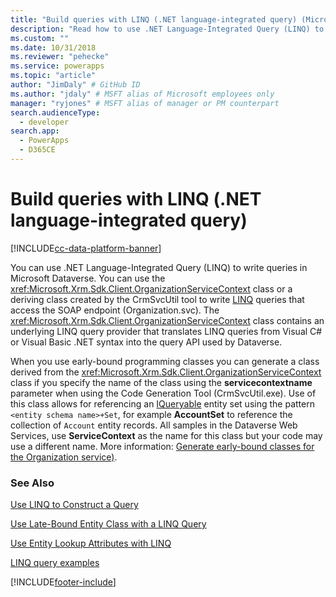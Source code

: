 ```yaml
---
title: "Build queries with LINQ (.NET language-integrated query) (Microsoft Dataverse) | Microsoft Docs" # Intent and product brand in a unique string of 43-59 chars including spaces
description: "Read how to use .NET Language-Integrated Query (LINQ) to write queries in Microsoft Dataverse" # 115-145 characters including spaces. This abstract displays in the search result.
ms.custom: ""
ms.date: 10/31/2018
ms.reviewer: "pehecke"
ms.service: powerapps
ms.topic: "article"
author: "JimDaly" # GitHub ID
ms.author: "jdaly" # MSFT alias of Microsoft employees only
manager: "ryjones" # MSFT alias of manager or PM counterpart
search.audienceType: 
  - developer
search.app: 
  - PowerApps
  - D365CE
---
```

# Build queries with LINQ (.NET language-integrated query)

[!INCLUDE[cc-data-platform-banner](../../../includes/cc-data-platform-banner.md)]

You can use .NET Language-Integrated Query (LINQ) to write queries in Microsoft Dataverse. You can use the <xref:Microsoft.Xrm.Sdk.Client.OrganizationServiceContext> class or a deriving class created by the CrmSvcUtil tool to write [LINQ](/previous-versions/bb397897(v=vs.140)) queries that access the SOAP endpoint (Organization.svc). The <xref:Microsoft.Xrm.Sdk.Client.OrganizationServiceContext> class contains an underlying LINQ query provider that translates LINQ queries from Visual C# or Visual Basic .NET syntax into the query API used by Dataverse.  
  
 When you use early-bound programming classes you can generate a class derived from the <xref:Microsoft.Xrm.Sdk.Client.OrganizationServiceContext> class if you specify the name of the class using the **servicecontextname** parameter when using the Code Generation Tool (CrmSvcUtil.exe). Use of this class allows for referencing an [IQueryable](/dotnet/api/system.linq.iqueryable) entity set using the pattern `<entity schema name>+Set`, for example **AccountSet** to reference the collection of `Account` entity records. All samples in the Dataverse Web Services, use **ServiceContext** as the name for this class but your code may use a different name. More information: [Generate early-bound classes for the Organization service)](generate-early-bound-classes.md).
  
### See Also

 [Use LINQ to Construct a Query](use-linq-construct-query.md)  
  
 [Use Late-Bound Entity Class with a LINQ Query](use-late-bound-entity-class-linq-query.md)  
  
 [Use Entity Lookup Attributes with LINQ](order-results-entity-attributes-linq.md)  

 [LINQ query examples](linq-query-examples.md)


[!INCLUDE[footer-include](../../../includes/footer-banner.md)]